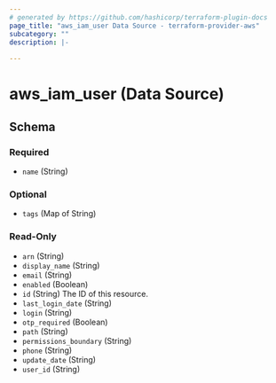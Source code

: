 ```yaml
---
# generated by https://github.com/hashicorp/terraform-plugin-docs
page_title: "aws_iam_user Data Source - terraform-provider-aws"
subcategory: ""
description: |-
  
---
```


# aws_iam_user (Data Source)





<!-- schema generated by tfplugindocs -->
## Schema

### Required

- `name` (String)

### Optional

- `tags` (Map of String)

### Read-Only

- `arn` (String)
- `display_name` (String)
- `email` (String)
- `enabled` (Boolean)
- `id` (String) The ID of this resource.
- `last_login_date` (String)
- `login` (String)
- `otp_required` (Boolean)
- `path` (String)
- `permissions_boundary` (String)
- `phone` (String)
- `update_date` (String)
- `user_id` (String)
